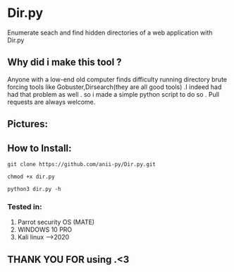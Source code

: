 # Dir.py
 
 Enumerate seach and find hidden directories of a web application with Dir.py 
 
 ## Why did i make this tool ?
 
 Anyone with a low-end old computer finds difficulty running directory brute forcing tools like Gobuster,Dirsearch(they are all good tools) .I indeed had
 had that problem as well . so i made a simple python script to do so . Pull requests are always welcome.
 
 
## Pictures:

## How to Install:


```
git clone https://github.com/anii-py/Dir.py.git

chmod +x dir.py
```

```
python3 dir.py -h
```

### Tested in:
 1. Parrot security OS (MATE)
 2. WINDOWS 10 PRO
 3. Kali linux -->2020
  
  
## THANK YOU FOR using .<3
